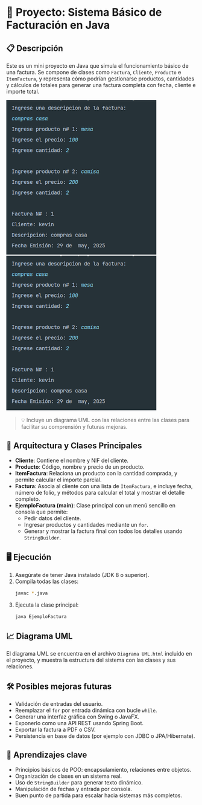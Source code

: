 # 🧾 Proyecto: Sistema Básico de Facturación en Java

## 📋 Descripción
Este es un mini proyecto en Java que simula el funcionamiento básico de una factura. Se compone de clases como `Factura`, `Cliente`, `Producto` e `ItemFactura`, y representa cómo podrían gestionarse productos, cantidades y cálculos de totales para generar una factura completa con fecha, cliente e importe total.

![alt text](/Captura%20de%20pantalla%202025-05-29%20120704.png)
![alt text](/Captura%20de%20pantalla%202025-05-29%20120704.png)


> 💡 Incluye un diagrama UML con las relaciones entre las clases para facilitar su comprensión y futuras mejoras.

## 🧱 Arquitectura y Clases Principales

- **Cliente**: Contiene el nombre y NIF del cliente.
- **Producto**: Código, nombre y precio de un producto.
- **ItemFactura**: Relaciona un producto con la cantidad comprada, y permite calcular el importe parcial.
- **Factura**: Asocia al cliente con una lista de `ItemFactura`, e incluye fecha, número de folio, y métodos para calcular el total y mostrar el detalle completo.
- **EjemploFactura (main)**: Clase principal con un menú sencillo en consola que permite:
  - Pedir datos del cliente.
  - Ingresar productos y cantidades mediante un `for`.
  - Generar y mostrar la factura final con todos los detalles usando `StringBuilder`.

## 🖥️ Ejecución
1. Asegúrate de tener Java instalado (JDK 8 o superior).
2. Compila todas las clases:
   ```bash
   javac *.java
   ```
3. Ejecuta la clase principal:
   ```bash
   java EjemploFactura
   ```

## 📈 Diagrama UML
El diagrama UML se encuentra en el archivo `Diagrama UML.html` incluido en el proyecto, y muestra la estructura del sistema con las clases y sus relaciones.

## 🛠️ Posibles mejoras futuras
- Validación de entradas del usuario.
- Reemplazar el `for` por entrada dinámica con bucle `while`.
- Generar una interfaz gráfica con Swing o JavaFX.
- Exponerlo como una API REST usando Spring Boot.
- Exportar la factura a PDF o CSV.
- Persistencia en base de datos (por ejemplo con JDBC o JPA/Hibernate).

## 🧠 Aprendizajes clave
- Principios básicos de POO: encapsulamiento, relaciones entre objetos.
- Organización de clases en un sistema real.
- Uso de `StringBuilder` para generar texto dinámico.
- Manipulación de fechas y entrada por consola.
- Buen punto de partida para escalar hacia sistemas más completos.